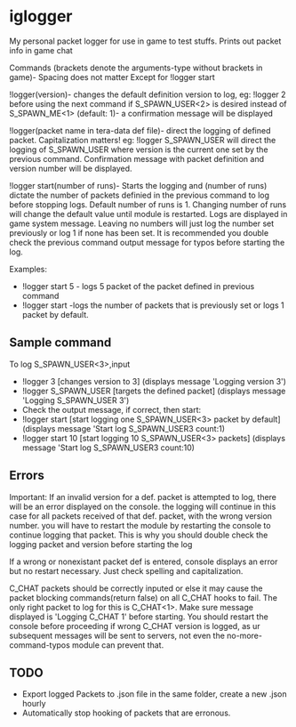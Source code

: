 # iglogger
My personal packet logger for use in game to test stuffs. Prints out packet info in game chat

Commands (brackets denote the arguments-type without brackets in game)- Spacing does not matter Except for !logger start

!logger(version)- changes the default definition version to log, eg: !logger 2 before using the next command if S_SPAWN_USER<2> is desired instead of S_SPAWN_ME<1> (default: 1)- a confirmation message will be displayed

!logger(packet name in tera-data def file)- direct the logging of defined packet. Capitalization matters! eg: !logger S_SPAWN_USER will direct the logging of S_SPAWN_USER<version> where version is the current one set by the previous command. Confirmation message with packet definition and version number will be displayed.

!logger start(number of runs)- Starts the logging and (number of runs) dictate the number of packets definied in the previous command to log before stopping logs. Default number of runs is 1. Changing number of runs will change the default value until module is restarted. Logs are displayed in game system message. Leaving no numbers will just log the number set previously or log 1 if none has been set.
It is recommended you double check the previous command output message for typos before starting the log.

Examples: 
- !logger start 5 - logs 5 packet of the packet defined in previous command
- !logger start -logs the number of packets that is previously set or logs 1 packet by default.
    
## Sample command 
To log S_SPAWN_USER<3>,input
- !logger 3 [changes version to 3] (displays message 'Logging version 3')
- !logger S_SPAWN_USER [targets the defined packet] (displays message 'Logging S_SPAWN_USER 3')
- Check the output message, if correct, then start:
- !logger start [start logging one S_SPAWN_USER<3> packet by default] (displays message 'Start log S_SPAWN_USER3 count:1)
- !logger start 10 [start logging 10 S_SPAWN_USER<3> packets] (displays message 'Start log S_SPAWN_USER3 count:10)

## Errors
Important: If an invalid version for a def. packet is attempted to log, there will be an error displayed on the console. the logging will continue in this case for all packets received of that def. packet, with the wrong version number. you will have to restart the module by restarting the console to continue logging that packet. This is why you should double check the logging packet and version before starting the log

If a wrong or nonexistant packet def is entered, console displays an error but no restart necessary. Just check spelling and capitalization.

C_CHAT packets should be correctly inputed or else it may cause the packet blocking commands(return false) on all C_CHAT hooks to fail. The only right packet to log for this is C_CHAT<1>. Make sure message displayed is 'Logging C_CHAT 1' before starting. You should restart the console before proceeding if wrong C_CHAT version is logged, as ur subsequent messages will be sent to servers, not even the no-more-command-typos module can prevent that.

## TODO
- Export logged Packets to .json file in the same folder, create a new .json hourly
- Automatically stop hooking of packets that are erronous. 
